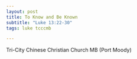 ```yaml
---
layout: post
title: To Know and Be Known
subtitle: "Luke 13:22-30"
tags: luke tcccmb

---
```

Tri-City Chinese Christian Church MB (Port Moody)
